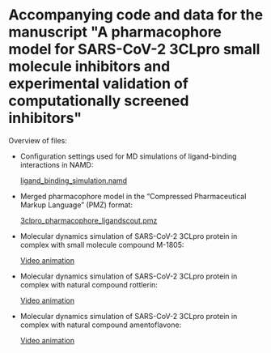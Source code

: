 # Accompanying code and data for the manuscript "A pharmacophore model for SARS-CoV-2 3CLpro small molecule inhibitors and experimental validation of computationally screened inhibitors"


Overview of files:

- Configuration settings used for MD simulations of ligand-binding interactions in NAMD:

  [ligand_binding_simulation.namd](ligand_binding_simulation.namd)

- Merged pharmacophore model in the “Compressed Pharmaceutical Markup Language” (PMZ) format:

  [3clpro_pharmacophore_ligandscout.pmz](3clpro_pharmacophore_ligandscout.pmz)
  
- Molecular dynamics simulation of SARS-CoV-2 3CLpro protein in complex with small molecule compound M-1805:

  [Video animation](https://youtu.be/Jj5nmU-U6IU)

- Molecular dynamics simulation of SARS-CoV-2 3CLpro protein in complex with natural compound rottlerin:

  [Video animation](https://youtu.be/uFNJhlSwbNo)

- Molecular dynamics simulation of SARS-CoV-2 3CLpro protein in complex with natural compound amentoflavone:

  [Video animation](https://youtu.be/d_PSBpummo8)


